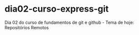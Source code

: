 # dia02-curso-express-git
Dia 02 do curso de fundamentos de git e github - Tema de hoje: Repositórios Remotos
